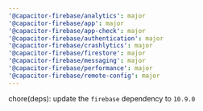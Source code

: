 ```yaml
---
'@capacitor-firebase/analytics': major
'@capacitor-firebase/app': major
'@capacitor-firebase/app-check': major
'@capacitor-firebase/authentication': major
'@capacitor-firebase/crashlytics': major
'@capacitor-firebase/firestore': major
'@capacitor-firebase/messaging': major
'@capacitor-firebase/performance': major
'@capacitor-firebase/remote-config': major
---
```


chore(deps): update the `firebase` dependency to `10.9.0`
